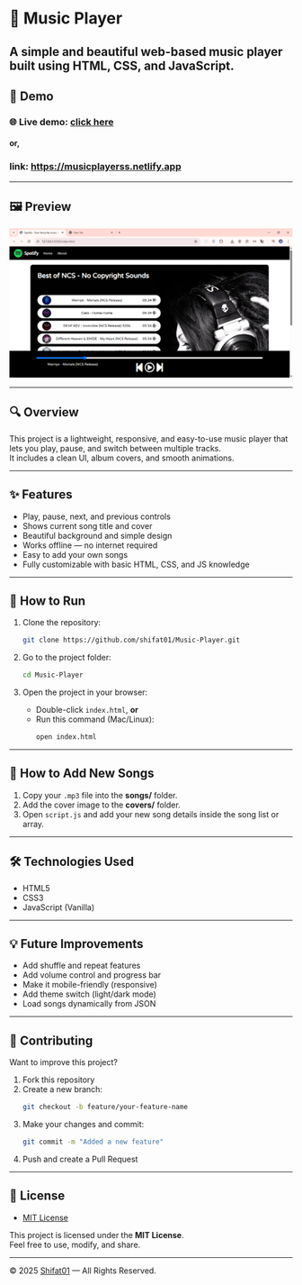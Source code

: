 # 🎵 Music Player

A simple and beautiful **web-based music player** built using **HTML, CSS, and JavaScript**.
---
## 🚀 Demo

### 🌐 Live demo: [click here](https://musicplayerss.netlify.app/)

#### or, 

### link: https://musicplayerss.netlify.app
---

## 🖼️ Preview

![Music Player Preview](preview.png)

---

## 🔍 Overview

This project is a lightweight, responsive, and easy-to-use music player that lets you play, pause, and switch between multiple tracks.  
It includes a clean UI, album covers, and smooth animations.

---

## ✨ Features

- Play, pause, next, and previous controls  
- Shows current song title and cover  
- Beautiful background and simple design  
- Works offline — no internet required  
- Easy to add your own songs  
- Fully customizable with basic HTML, CSS, and JS knowledge

---

## 🚀 How to Run

1. Clone the repository:
   ```bash
   git clone https://github.com/shifat01/Music-Player.git
   ```

2. Go to the project folder:
   ```bash
   cd Music-Player
   ```

3. Open the project in your browser:
   - Double-click `index.html`, **or**
   - Run this command (Mac/Linux):
     ```bash
     open index.html
     ```

---

## 🧠 How to Add New Songs

1. Copy your `.mp3` file into the **songs/** folder.  
2. Add the cover image to the **covers/** folder.  
3. Open `script.js` and add your new song details inside the song list or array.

---

## 🛠️ Technologies Used

- HTML5  
- CSS3  
- JavaScript (Vanilla)

---

## 💡 Future Improvements

- Add shuffle and repeat features  
- Add volume control and progress bar  
- Make it mobile-friendly (responsive)  
- Add theme switch (light/dark mode)  
- Load songs dynamically from JSON



---

## 🤝 Contributing

Want to improve this project?

1. Fork this repository  
2. Create a new branch:
   ```bash
   git checkout -b feature/your-feature-name
   ```
3. Make your changes and commit:
   ```bash
   git commit -m "Added a new feature"
   ```
4. Push and create a Pull Request

---

## 📝 License
- [MIT License](LICENSE)

This project is licensed under the **MIT License**.  
Feel free to use, modify, and share.

---

© 2025 [Shifat01](https://github.com/shifat01) — All Rights Reserved.
